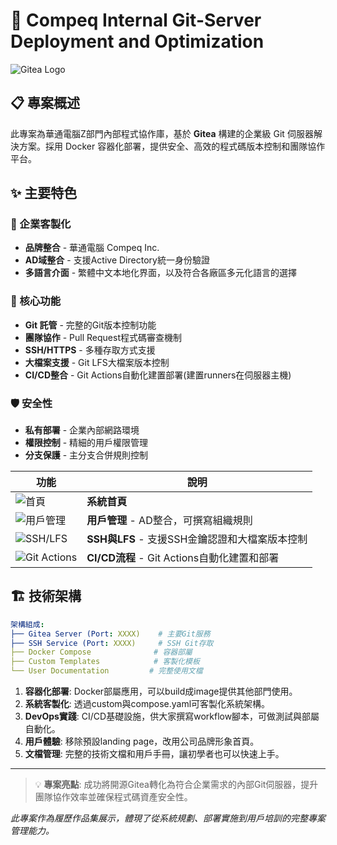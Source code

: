 # 🚀 Compeq Internal Git-Server Deployment and Optimization

![Gitea Logo](gitea-on-docker/assets/landing.png)

## 📋 專案概述

此專案為華通電腦Z部門內部程式協作庫，基於 **Gitea** 構建的企業級 Git 伺服器解決方案。採用 Docker 容器化部署，提供安全、高效的程式碼版本控制和團隊協作平台。

## ✨ 主要特色

### 🏢 企業客製化
- **品牌整合** - 華通電腦 Compeq Inc.
- **AD域整合** - 支援Active Directory統一身份驗證
- **多語言介面** - 繁體中文本地化界面，以及符合各廠區多元化語言的選擇

### 🔧 核心功能
- **Git 託管** - 完整的Git版本控制功能
- **團隊協作** - Pull Request程式碼審查機制
- **SSH/HTTPS** - 多種存取方式支援
- **大檔案支援** - Git LFS大檔案版本控制
- **CI/CD整合** - Git Actions自動化建置部署(建置runners在伺服器主機)

### 🛡️ 安全性
- **私有部署** - 企業內部網路環境
- **權限控制** - 精細的用戶權限管理
- **分支保護** - 主分支合併規則控制



| 功能 | 說明 |
|------|------|
| ![首頁](gitea-on-docker/assets/home.png) | **系統首頁**  |
| ![用戶管理](gitea-on-docker/assets/users.png) | **用戶管理** - AD整合，可撰寫組織規則 |
| ![SSH/LFS](gitea-on-docker/assets/ssh_lfs.png) | **SSH與LFS** - 支援SSH金鑰認證和大檔案版本控制 |
| ![Git Actions](gitea-on-docker/assets/actions_runner.png) | **CI/CD流程** - Git Actions自動化建置和部署 |

## 🏗️ 技術架構

```yaml
架構組成:
├── Gitea Server (Port: XXXX)    # 主要Git服務
├── SSH Service (Port: XXXX)     # SSH Git存取
├── Docker Compose              # 容器部屬
├── Custom Templates            # 客製化模板
└── User Documentation         # 完整使用文檔
```


1. **容器化部署**: Docker部屬應用，可以build成image提供其他部門使用。
2. **系統客製化**: 透過custom與compose.yaml可客製化系統架構。
3. **DevOps實踐**: CI/CD基礎設施，供大家撰寫workflow腳本，可做測試與部屬自動化。
4. **用戶體驗**: 移除預設landing page，改用公司品牌形象首頁。
5. **文檔管理**: 完整的技術文檔和用戶手冊，讓初學者也可以快速上手。

---

> 💡 **專案亮點**: 成功將開源Gitea轉化為符合企業需求的內部Git伺服器，提升團隊協作效率並確保程式碼資產安全性。

*此專案作為履歷作品集展示，體現了從系統規劃、部署實施到用戶培訓的完整專案管理能力。*
